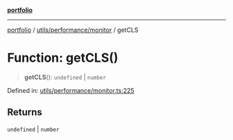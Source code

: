 [**portfolio**](../../../../README.md)

***

[portfolio](../../../../modules.md) / [utils/performance/monitor](../README.md) / getCLS

# Function: getCLS()

> **getCLS**(): `undefined` \| `number`

Defined in: [utils/performance/monitor.ts:225](https://github.com/tnorlund/Portfolio/blob/d57b13a26fc3fa469bb6cf72a10f558f0cee3e8b/portfolio/utils/performance/monitor.ts#L225)

## Returns

`undefined` \| `number`
